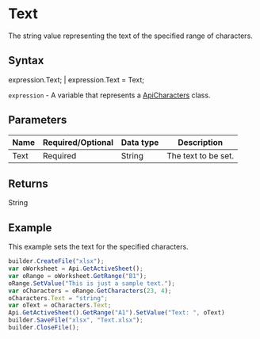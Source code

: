 # Text

The string value representing the text of the specified range of characters.

## Syntax

expression.Text; &#124; expression.Text = Text;

`expression` - A variable that represents a [ApiCharacters](../ApiCharacters.md) class.

## Parameters

| **Name** | **Required/Optional** | **Data type** | **Description** |
| ------------- | ------------- | ------------- | ------------- |
| Text | Required | String | The text to be set. |

## Returns

String

## Example

This example sets the text for the specified characters.

```javascript
builder.CreateFile("xlsx");
var oWorksheet = Api.GetActiveSheet();
var oRange = oWorksheet.GetRange("B1");
oRange.SetValue("This is just a sample text.");
var oCharacters = oRange.GetCharacters(23, 4);
oCharacters.Text = "string";
var oText = oCharacters.Text;
Api.GetActiveSheet().GetRange("A1").SetValue("Text: ", oText)
builder.SaveFile("xlsx", "Text.xlsx");
builder.CloseFile();
```